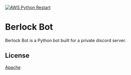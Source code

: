 [![AWS Python Restart](https://github.com/nashsauter1/berlockbot/actions/workflows/github-actions.yml/badge.svg?branch=main)](https://github.com/nashsauter1/berlockbot/actions/workflows/github-actions.yml)
# Berlock Bot

Berlock Bot is a Python bot built for a private discord server.

## License

[Apache](http://www.apache.org/licenses/)
